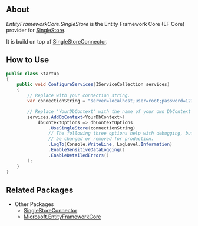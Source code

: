 ## About

_EntityFrameworkCore.SingleStore_ is the Entity Framework Core (EF Core) provider for [SingleStore](https://www.singlestore.com).

It is build on top of [SingleStoreConnector](https://github.com/memsql/SingleStoreNETConnector).

## How to Use

```csharp
public class Startup
{
    public void ConfigureServices(IServiceCollection services)
    {
        // Replace with your connection string.
        var connectionString = "server=localhost;user=root;password=1234;database=ef";

        // Replace 'YourDbContext' with the name of your own DbContext derived class.
        services.AddDbContext<YourDbContext>(
            dbContextOptions => dbContextOptions
                .UseSingleStore(connectionString)
                // The following three options help with debugging, but should
                // be changed or removed for production.
                .LogTo(Console.WriteLine, LogLevel.Information)
                .EnableSensitiveDataLogging()
                .EnableDetailedErrors()
        );
    }
}
```

## Related Packages

* Other Packages
  * [SingleStoreConnector](https://www.nuget.org/packages/SingleStoreConnector)
  * [Microsoft.EntityFrameworkCore](https://www.nuget.org/packages/Microsoft.EntityFrameworkCore)


